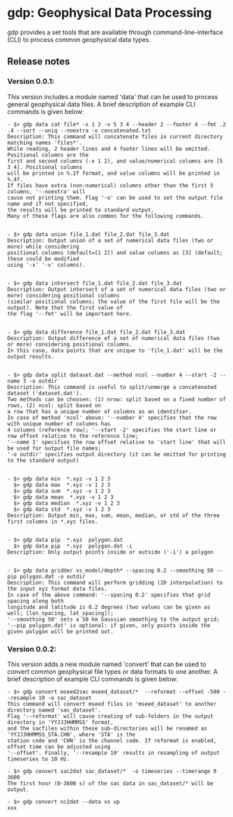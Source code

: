 # gdp: Geophysical Data Processing

gdp provides a set tools that are available through command-line-interface (CLI) to process common geophysical data types.

## Release notes

### Version 0.0.1:

This version includes a module named 'data' that can be used to process general geophysical data files. A brief description of example CLI commands is given below:

	- $> gdp data cat file* -x 1 2 -v 5 3 4 --header 2 --footer 4 --fmt .2 .4 --sort --uniq --noextra -o concatenated.txt
	Description: This command will concatenate files in current directory matching names 'files*'.
	While reading, 2 header lines and 4 footer lines will be omitted. Positional columns are the 
	first and second columns (-x 1 2), and value/numerical columns are [5 3 4]. Positional columns 
	will be printed in %.2f format, and value columns will be printed in %.4f.
	If files have extra (non-numerical) columns other than the first 5 columns,	'--noextra' will
	cause not printing them. Flag '-o' can be used to set the output file name and if not specified,
	the results will be printed to standard output.
	Many of these flags are also common for the following commands.


	- $> gdp data union file_1.dat file_2.dat file_3.dat
	Description: Output union of a set of numerical data files (two or more) while considering
	positional columns (default=[1 2]) and value columns as [3] (default; these could be modified
	using '-x' '-v' columns).


	- $> gdp data intersect file_1.dat file_2.dat file_3.dat
	Description: Output intersect of a set of numerical data files (two or more) considering positional columns
	(similar positional columns; the value of the first file will be the output). Note that the first value of
	the flag '--fmt' will be important here.


	- $> gdp data difference file_1.dat file_2.dat file_3.dat
	Description: Output difference of a set of numerical data files (two or more) considering positional columns.
	In this case, data points that are unique to 'file_1.dat' will be the output results.


	- $> gdp data split dataset.dat --method ncol --number 4 --start -2 --name 3 -o outdir
	Description: This command is useful to split/unmerge a concatenated dataset ('dataset.dat').
	Two methods can be choosen: (1) nrow: split based on a fixed number of rows, (2) ncol: split based on
	a row that has a unique number of columns as an identifier.
	In case of method 'ncol' above: '--number 4' specifies that the row with unique number of columns has 
	4 columns (reference row); '--start -2' specifies the start line or row offset relative to the reference line;
	'--name 3' specifies the row offset relative to 'start line' that will be used for output file names;
	'-o outdir' specifies output directory (it can be omitted for printing to the standard output)


	- $> gdp data min  *.xyz -v 1 2 3
	  $> gdp data max  *.xyz -v 1 2 3
	  $> gdp data sum  *.xyz -v 1 2 3
	  $> gdp data mean  *.xyz -v 1 2 3
	  $> gdp data median  *.xyz -v 1 2 3
	  $> gdp data std  *.xyz -v 1 2 3
	Description: Output min, max, sum, mean, median, or std of the three first columns in *.xyz files.
	

	- $> gdp data pip  *.xyz  polygon.dat
	  $> gdp data pip  *.xyz  polygon.dat -i
	Description: Only output points inside or outside ('-i') a polygon


	- $> gdp data gridder vs_model/depth* --spacing 0.2 --smoothing 50 --pip polygon.dat -o outdir
	Description: This command will perform gridding (2D interpolation) to the input xyz format data files.
	In case of the above command: '--spacing 0.2' specifies that grid spacing along both
	longitude and latitude is 0.2 degrees (two values can be given as well; [lon_spacing, lat_spacing]);
	'--smoothing 50' sets a 50 km Gaussian smoothing to the output grid;
	'--pip polygon.dat' is optional: if given, only points inside the given polygon will be printed out.

### Version 0.0.2:

This version adds a new module named 'convert' that can be used to convert common geophysical file types or data formats to one another. A brief description of example CLI commands is given below:

	- $> gdp convert mseed2sac mseed_dataset/*  --reformat --offset -500 --resample 10 -o sac_dataset
	This command will convert mseed files in 'mseed_dataset' to another directory named 'sac_dataset'.
	Flag '--reformat' will cause creating of sub-folders in the output directory in 'YYJJJHHMMSS' format,
	and the sacfiles within these sub-directories will be renamed as 'YYJJJHHMMSS_STA.CHN', where 'STA' is the 
	station code and 'CHN' is the channel code. If reformat is enabled, offset time can be adjusted using 
	'--offset'. Finally, '--resample 10' results in resampling of output timeseries to 10 Hz.

	- $> gdp convert sac2dat sac_dataset/*  -o timeseries --timerange 0 3600
	The first hour (0-3600 s) of the sac data in sac_dataset/* will be output.

	- $> gdp convert nc2dat --data vs vp
	xxx
	
